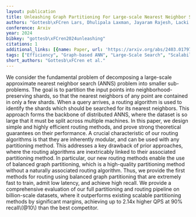 ```yaml
---
layout: publication
title: Unleashing Graph Partitioning For Large-scale Nearest Neighbor Search
authors: "Gottesb\xFCren Lars, Dhulipala Laxman, Jayaram Rajesh, Lacki Jakub"
conference: Arxiv
year: 2024
bibkey: "gottesb\xFCren2024unleashing"
citations: 1
additional_links: [{name: Paper, url: 'https://arxiv.org/abs/2403.01797'}]
tags: ["Efficiency", "Graph-based ANN", "Large-Scale Search", "Scalability", "Similarity Search"]
short_authors: "Gottesb\xFCren et al."
---
```

We consider the fundamental problem of decomposing a large-scale approximate
nearest neighbor search (ANNS) problem into smaller sub-problems. The goal is
to partition the input points into neighborhood-preserving shards, so that the
nearest neighbors of any point are contained in only a few shards. When a query
arrives, a routing algorithm is used to identify the shards which should be
searched for its nearest neighbors. This approach forms the backbone of
distributed ANNS, where the dataset is so large that it must be split across
multiple machines.
  In this paper, we design simple and highly efficient routing methods, and
prove strong theoretical guarantees on their performance. A crucial
characteristic of our routing algorithms is that they are inherently modular,
and can be used with any partitioning method. This addresses a key drawback of
prior approaches, where the routing algorithms are inextricably linked to their
associated partitioning method. In particular, our new routing methods enable
the use of balanced graph partitioning, which is a high-quality partitioning
method without a naturally associated routing algorithm. Thus, we provide the
first methods for routing using balanced graph partitioning that are extremely
fast to train, admit low latency, and achieve high recall. We provide a
comprehensive evaluation of our full partitioning and routing pipeline on
billion-scale datasets, where it outperforms existing scalable partitioning
methods by significant margins, achieving up to 2.14x higher QPS at 90%
recall\\(@10\\) than the best competitor.